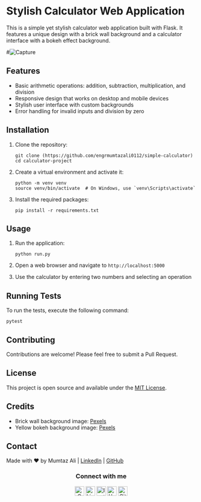 # Stylish Calculator Web Application

This is a simple yet stylish calculator web application built with Flask. It features a unique design with a brick wall background and a calculator interface with a bokeh effect background.


#![Capture](https://github.com/user-attachments/assets/81874547-d8b2-49f9-80d2-e25f96e83f85)

## Features

- Basic arithmetic operations: addition, subtraction, multiplication, and division
- Responsive design that works on desktop and mobile devices
- Stylish user interface with custom backgrounds
- Error handling for invalid inputs and division by zero

## Installation

1. Clone the repository:
   ```
   git clone (https://github.com/engrmumtazali0112/simple-calculator)
   cd calculator-project
   ```

2. Create a virtual environment and activate it:
   ```
   python -m venv venv
   source venv/bin/activate  # On Windows, use `venv\Scripts\activate`
   ```

3. Install the required packages:
   ```
   pip install -r requirements.txt
   ```

## Usage

1. Run the application:
   ```
   python run.py
   ```

2. Open a web browser and navigate to `http://localhost:5000`

3. Use the calculator by entering two numbers and selecting an operation

## Running Tests

To run the tests, execute the following command:
```
pytest
```

## Contributing

Contributions are welcome! Please feel free to submit a Pull Request.

## License

This project is open source and available under the [MIT License](LICENSE).

## Credits

- Brick wall background image: [Pexels](https://www.pexels.com/photo/closeup-photo-of-brown-brick-wall-1227511/)
- Yellow bokeh background image: [Pexels](https://www.pexels.com/photo/yellow-bokeh-photo-949587/)

## Contact
Made with ❤️ by Mumtaz Ali | [LinkedIn](https://www.linkedin.com/in/mumtaz-ali) | [GitHub](https://github.com/engrmumtazali0112)
<div align="center">
<h3> Connect with me
</h3> 
<p align="center">
    <a href="mailto:engrmumtazali01@gmail.com" target="_blank"><img alt="Gmail" width="25px" src="https://github.com/TheDudeThatCode/TheDudeThatCode/blob/master/Assets/Gmail.svg"></a> 
    <a href="https://www.linkedin.com/in/mumtazali12/" target="_blank"><img alt="LinkedIn" width="25px" src="https://github.com/TheDudeThatCode/TheDudeThatCode/blob/master/Assets/Linkedin.svg"></a>
    <a href="https://www.instagram.com/its_maliyzi?igsh=MWR1Y2x1a2xpazBpOA==" target="_blank"><img alt="Instagram" width="25px" src="https://github.com/TheDudeThatCode/TheDudeThatCode/blob/master/Assets/Instagram.svg"></a>
    <a href="https://www.hackerrank.com/profile/engrmumtazali01" target="_blank"><img alt="HackerRank" width="25px" src="https://github.com/TheDudeThatCode/TheDudeThatCode/blob/master/Assets/HackerRank.svg"></a>
    <a href="https://github.com/engrmumtazali0112" target="_blank"><img src="https://cdn.svgporn.com/logos/github-icon.svg" alt="Github logo" width="25px"></a>
</p>  

